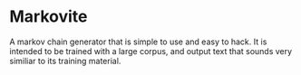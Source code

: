 # Markovite

A markov chain generator that is simple to use and easy to hack. It is intended to be trained with a large corpus,
and output text that sounds very similiar to its training material.




